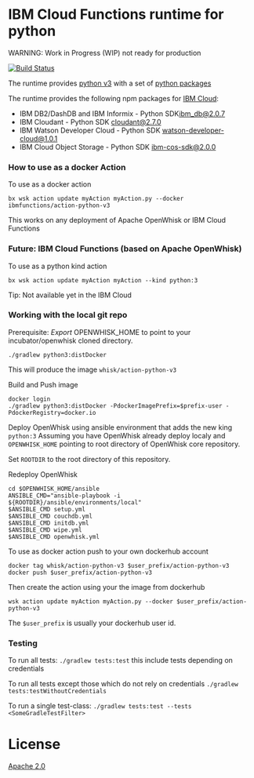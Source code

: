 # IBM Cloud Functions runtime for python

WARNING: Work in Progress (WIP) not ready for production

[![Build Status](https://travis-ci.org/ibm-functions/runtime-python.svg?branch=master)](https://travis-ci.org/ibm-functions/runtime-python)

The runtime provides [python v3](python3/) with a set of [python packages](python/requirements.txt)

The runtime provides the following npm packages for [IBM Cloud](https://bluemix.net):
- IBM DB2/DashDB and IBM Informix - Python SDK[ibm_db@2.0.7](https://pypi.python.org/pypi/ibm_db)
- IBM Cloudant - Python SDK [cloudant@2.7.0](https://pypi.python.org/pypi/cloudant)
- IBM Watson Developer Cloud - Python SDK [watson-developer-cloud@1.0.1](https://pypi.python.org/pypi/watson-developer-cloud)
- IBM Cloud Object Storage - Python SDK [ibm-cos-sdk@2.0.0](https://pypi.python.org/pypi/ibm-cos-sdk)

### How to use as a docker Action
To use as a docker action
```
bx wsk action update myAction myAction.py --docker ibmfunctions/action-python-v3
```
This works on any deployment of Apache OpenWhisk or IBM Cloud Functions

### Future: IBM Cloud Functions (based on Apache OpenWhisk)
To use as a python kind action
```
bx wsk action update myAction myAction --kind python:3
```
Tip: Not available yet in the IBM Cloud

### Working with the local git repo 
Prerequisite: *Export* OPENWHISK_HOME to point to your incubator/openwhisk cloned directory.

```
./gradlew python3:distDocker
```
This will produce the image `whisk/action-python-v3`

Build and Push image
```
docker login
./gradlew python3:distDocker -PdockerImagePrefix=$prefix-user -PdockerRegistry=docker.io
```

Deploy OpenWhisk using ansible environment that adds the new king `python:3`
Assuming you have OpenWhisk already deploy localy and `OPENWHISK_HOME` pointing to root directory of OpenWhisk core repository.

Set `ROOTDIR` to the root directory of this repository.

Redeploy OpenWhisk
```
cd $OPENWHISK_HOME/ansible
ANSIBLE_CMD="ansible-playbook -i ${ROOTDIR}/ansible/environments/local"
$ANSIBLE_CMD setup.yml
$ANSIBLE_CMD couchdb.yml
$ANSIBLE_CMD initdb.yml
$ANSIBLE_CMD wipe.yml
$ANSIBLE_CMD openwhisk.yml
```

To use as docker action push to your own dockerhub account
```
docker tag whisk/action-python-v3 $user_prefix/action-python-v3
docker push $user_prefix/action-python-v3
```
Then create the action using your the image from dockerhub
```
wsk action update myAction myAction.py --docker $user_prefix/action-python-v3
```
The `$user_prefix` is usually your dockerhub user id.

### Testing


To run all tests: `./gradlew tests:test` this include tests depending on credentials

To run all tests except those which do not rely on credentials `./gradlew tests:testWithoutCredentials`

To run a single test-class: `./gradlew tests:test --tests <SomeGradleTestFilter>`


# License
[Apache 2.0](LICENSE.txt)